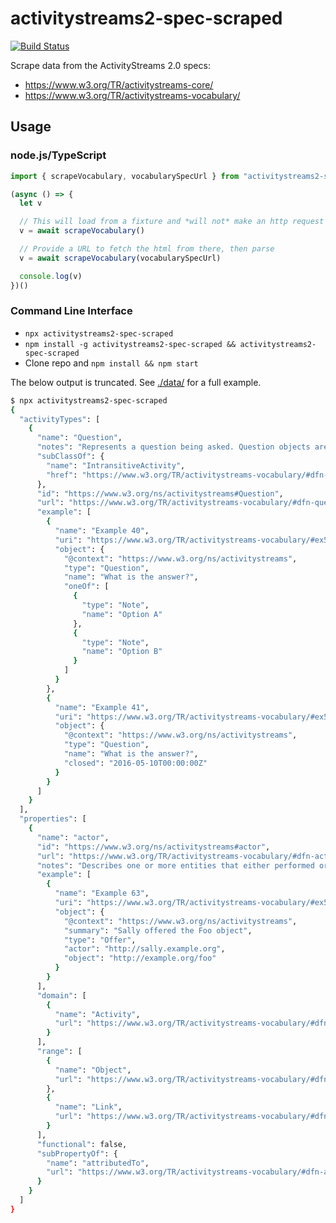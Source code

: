 # activitystreams2-spec-scraped

[![Build Status](https://travis-ci.com/gobengo/activitystreams2-spec-scraped.svg?branch=master)](https://travis-ci.com/gobengo/activitystreams2-spec-scraped)

Scrape data from the ActivityStreams 2.0 specs:
* https://www.w3.org/TR/activitystreams-core/
* https://www.w3.org/TR/activitystreams-vocabulary/

## Usage

### node.js/TypeScript

```javascript
import { scrapeVocabulary, vocabularySpecUrl } from "activitystreams2-spec-scraped"

(async () => {
  let v

  // This will load from a fixture and *will not* make an http request
  v = await scrapeVocabulary()

  // Provide a URL to fetch the html from there, then parse
  v = await scrapeVocabulary(vocabularySpecUrl)

  console.log(v)
})()
```

### Command Line Interface

* `npx activitystreams2-spec-scraped`
* `npm install -g activitystreams2-spec-scraped && activitystreams2-spec-scraped`
* Clone repo and `npm install && npm start`

The below output is truncated. See [./data/](./data/activitystreams-vocabulary/1528589057.json) for a full example.

```bash
$ npx activitystreams2-spec-scraped
{
  "activityTypes": [
    {
      "name": "Question",
      "notes": "Represents a question being asked. Question objects are an extension of IntransitiveActivity. That is, the Question object is an Activity, but the direct object is the question itself and therefore it would not contain an object property. Either of the anyOf and oneOf properties MAY be used to express possible answers, but a Question object MUST NOT have both properties.",
      "subClassOf": {
        "name": "IntransitiveActivity",
        "href": "https://www.w3.org/TR/activitystreams-vocabulary/#dfn-intransitiveactivity"
      },
      "id": "https://www.w3.org/ns/activitystreams#Question",
      "url": "https://www.w3.org/TR/activitystreams-vocabulary/#dfn-question",
      "example": [
        {
          "name": "Example 40",
          "uri": "https://www.w3.org/TR/activitystreams-vocabulary/#ex55a-jsonld",
          "object": {
            "@context": "https://www.w3.org/ns/activitystreams",
            "type": "Question",
            "name": "What is the answer?",
            "oneOf": [
              {
                "type": "Note",
                "name": "Option A"
              },
              {
                "type": "Note",
                "name": "Option B"
              }
            ]
          }
        },
        {
          "name": "Example 41",
          "uri": "https://www.w3.org/TR/activitystreams-vocabulary/#ex55b-jsonld",
          "object": {
            "@context": "https://www.w3.org/ns/activitystreams",
            "type": "Question",
            "name": "What is the answer?",
            "closed": "2016-05-10T00:00:00Z"
          }
        }
      ]
    }
  ],
  "properties": [
    {
      "name": "actor",
      "id": "https://www.w3.org/ns/activitystreams#actor",
      "url": "https://www.w3.org/TR/activitystreams-vocabulary/#dfn-actor",
      "notes": "Describes one or more entities that either performed or are expected to perform the activity. Any single activity can have multiple actors. The actor MAY be specified using an indirect Link.",
      "example": [
        {
          "name": "Example 63",
          "uri": "https://www.w3.org/TR/activitystreams-vocabulary/#ex59-jsonld",
          "object": {
            "@context": "https://www.w3.org/ns/activitystreams",
            "summary": "Sally offered the Foo object",
            "type": "Offer",
            "actor": "http://sally.example.org",
            "object": "http://example.org/foo"
          }
        }
      ],
      "domain": [
        {
          "name": "Activity",
          "url": "https://www.w3.org/TR/activitystreams-vocabulary/#dfn-activity"
        }
      ],
      "range": [
        {
          "name": "Object",
          "url": "https://www.w3.org/TR/activitystreams-vocabulary/#dfn-object"
        },
        {
          "name": "Link",
          "url": "https://www.w3.org/TR/activitystreams-vocabulary/#dfn-link"
        }
      ],
      "functional": false,
      "subPropertyOf": {
        "name": "attributedTo",
        "url": "https://www.w3.org/TR/activitystreams-vocabulary/#dfn-attributedto"
      }
    }
  ]
}
```
